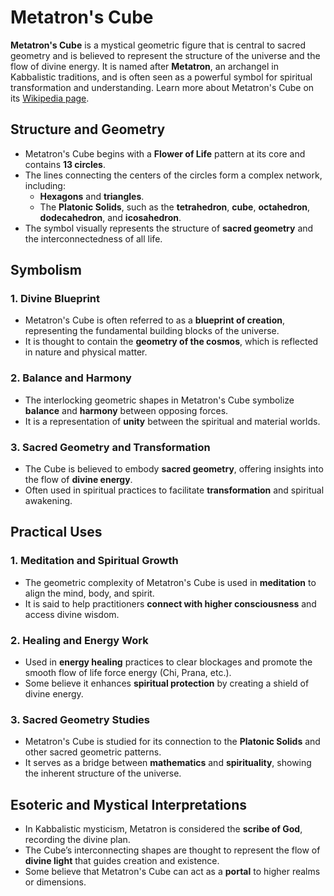 # Metatron's Cube

**Metatron's Cube** is a mystical geometric figure that is central to sacred geometry and is believed to represent the structure of the universe and the flow of divine energy. It is named after **Metatron**, an archangel in Kabbalistic traditions, and is often seen as a powerful symbol for spiritual transformation and understanding. Learn more about Metatron's Cube on its [Wikipedia page](https://en.wikipedia.org/wiki/Metatron%27s_Cube).

## Structure and Geometry

- Metatron's Cube begins with a **Flower of Life** pattern at its core and contains **13 circles**.
- The lines connecting the centers of the circles form a complex network, including:
  - **Hexagons** and **triangles**.
  - The **Platonic Solids**, such as the **tetrahedron**, **cube**, **octahedron**, **dodecahedron**, and **icosahedron**.
- The symbol visually represents the structure of **sacred geometry** and the interconnectedness of all life.

## Symbolism

### 1. Divine Blueprint

- Metatron's Cube is often referred to as a **blueprint of creation**, representing the fundamental building blocks of the universe.
- It is thought to contain the **geometry of the cosmos**, which is reflected in nature and physical matter.

### 2. Balance and Harmony

- The interlocking geometric shapes in Metatron's Cube symbolize **balance** and **harmony** between opposing forces.
- It is a representation of **unity** between the spiritual and material worlds.

### 3. Sacred Geometry and Transformation

- The Cube is believed to embody **sacred geometry**, offering insights into the flow of **divine energy**.
- Often used in spiritual practices to facilitate **transformation** and spiritual awakening.

## Practical Uses

### 1. Meditation and Spiritual Growth

- The geometric complexity of Metatron's Cube is used in **meditation** to align the mind, body, and spirit.
- It is said to help practitioners **connect with higher consciousness** and access divine wisdom.

### 2. Healing and Energy Work

- Used in **energy healing** practices to clear blockages and promote the smooth flow of life force energy (Chi, Prana, etc.).
- Some believe it enhances **spiritual protection** by creating a shield of divine energy.

### 3. Sacred Geometry Studies

- Metatron's Cube is studied for its connection to the **Platonic Solids** and other sacred geometric patterns.
- It serves as a bridge between **mathematics** and **spirituality**, showing the inherent structure of the universe.

## Esoteric and Mystical Interpretations

- In Kabbalistic mysticism, Metatron is considered the **scribe of God**, recording the divine plan.
- The Cube’s interconnecting shapes are thought to represent the flow of **divine light** that guides creation and existence.
- Some believe that Metatron's Cube can act as a **portal** to higher realms or dimensions.
